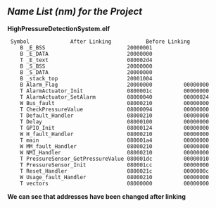 ﻿



## ***Name List (nm) for the Project***

**HighPressureDetectionSystem.elf**
	   
	 Symbol				After Linking		    Before Linking
		B _E_BSS                          20000001							
        B _E_DATA                         20000000
        T _E_text                         080002d4
        B _S_BSS                          20000000
        B _S_DATA                         20000000
        B _stack_top                      20001004
        B Alarm_Flag                      20000000			00000000				
        T AlarmActuator_Init              0800001c			00000000
        T AlarmActuator_SetAlarm          08000040			00000024
        W Bus_fault                       08000210			00000000
        T CheckPressureValue              08000094			00000000
        T Default_Handler                 08000210			00000000
        T Delay                           08000100			00000000
        T GPIO_Init                       08000124			00000000
        W H_fault_Handler                 08000210			00000000
        T main                            080001a4			00000000
        W MM_fault_Handler                08000210			00000000
        W NMI_Handler                     08000210			00000000
        T PressureSensor_GetPressureValue 080001dc			00000010
        T PressureSensor_Init             080001cc			00000000			
        T Reset_Handler                   0800021c			0000000c
        W Usage_fault_Handler             08000210			00000000
        T vectors                         08000000			00000000

**We can see that addresses have been changed after linking**

